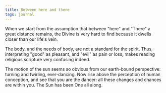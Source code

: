 ```yaml
---
title: Between here and there
tags: journal
---
```


When we start from the assumption that between "here" and "There" a great
distance remains, the Divine is very hard to find because it dwells closer
than our life's vein.

The body, and the needs of body, are not a standard for the spirit. Thus,
interpreting "good" as pleasant, and "evil" as pain or loss, makes reading
religious scripture very confusing indeed.

The motion of the sun seems so obvious from our earth-bound perspective:
turning and twirling, ever-dancing. Now rise above the perception of human
conception, and see that you are the dancer: all these changes and chances are
within you. The Sun has been One all along.
